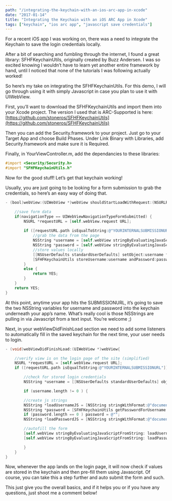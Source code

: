 ```yaml
---
path: "/integrating-the-keychain-with-an-ios-arc-app-in-xcode"
date: "2017-01-14"
title: "Integrating the Keychain with an iOS ARC App in Xcode"
tags: ["keychain", "ios arc app", "javascript save credentials"]
---
```


For a recent iOS app I was working on, there was a need to integrate the Keychain to save the login credentials locally.

After a bit of searching and fumbling through the internet, I found a great library: SFHFKeychainUtils, originally created by Buzz Andersen. I was so excited knowing I wouldn’t have to learn yet another entire framework by hand, until I noticed that none of the tutorials I was following actually worked!

So here’s my take on integrating the SFHFKeychainUtils. For this demo, I will go through using it with simply Javascript in case you plan to use it with UIWebView.

First, you’ll want to download the SFHFKeychainUtils and import them into your Xcode project. The version I used that is ARC-Supported is here: [https://github.com/stoneros/SFHFKeychainUtils](https://github.com/stoneros/SFHFKeychainUtils)

Then you can add the Security.framework to your project. Just go to your Target App and choose Build Phases. Under Link Binary with Libraries, add Security.framework and make sure it is Required.

Finally, in YourViewController.m, add the dependancies to these libraries:

```objectivec
#import <Security/Security.h>
#import "SFHFKeychainUtils.h"
```

Now for the good stuff! Let’s get that keychain working!

Usually, you are just going to be looking for a form submission to grab the credentials, so here’s an easy way of doing that.

```objectivec
- (bool)webView:(UIWebView *)webView shouldStartLoadWithRequest:(NSURLRequest *)request navigationType:(UIWebViewNavigationType)navigationType; {

	//save form data
	if(navigationType == UIWebViewNavigationTypeFormSubmitted) {
		NSURL *requestURL = [self.webView.request URL];
		
		if ([requestURL.path isEqualToString:@"YOURINTERNALSUBMISSIONURL"]) {
			//grab the data from the page
			NSString *username = [self.webView stringByEvaluatingJavaScriptFromString: @"document.getElementById('username').value"];
			NSString *password = [self.webView stringByEvaluatingJavaScriptFromString: @"document.getElementById('password').value"];
			//store values locally
			[[NSUserDefaults standardUserDefaults] setObject:username forKey:@"username"];
			[SFHFKeychainUtils storeUsername:username andPassword:password forServiceName:@"YOURAPPNAMESPACE" updateExisting:YES error:nil];
		}
		else {
			return YES;
		}
	}
	return YES;
}
```

At this point, anytime your app hits the SUBMISSIONURL, it’s going to save the two NSString variables for username and password into the keychain underneath your app’s name. What’s really cool is those NSStrings are pulling in via Javascript from a text input. You’re welcome ;)

Next, in your webViewDidFinishLoad section we need to add some listeners to automatically fill in the saved keychain for the next time, your user needs to login.

```objectivec
- (void)webViewDidFinishLoad:(UIWebView *)webView{

	//verify view is on the login page of the site (simplified)
	NSURL *requestURL = [self.webView.request URL];
	if ([requestURL.path isEqualToString:@"YOURINTERNALSUBMISSIONURL"]) {

		//check for stored login credentials
		NSString *username = [[NSUserDefaults standardUserDefaults] objectForKey:@"username"];

		if (username.length != 0 ) {

		//create js strings
		NSString *loadUsernameJS = [NSString stringWithFormat:@"document.getElementById('username').value ='%@'", username];
		NSString *password = [SFHFKeychainUtils getPasswordForUsername: username andServiceName:@"YOURAPPNAMESPACE" error:nil];
		if (password.length == 0 ) password = @"";
		NSString *loadPasswordJS = [NSString stringWithFormat:@"document.getElementById('password').value ='%@'", password];

		//autofill the form
		[self.webView stringByEvaluatingJavaScriptFromString: loadUsernameJS];
		[self.webView stringByEvaluatingJavaScriptFromString: loadPasswordJS];

		}
	}   
}
```

Now, whenever the app lands on the login page, it will now check if values are stored in the keychain and then pre-fill them using Javascript. Of course, you can take this a step further and auto submit the form and such.

This just give you the overall basics, and if it helps you or if you have any questions, just shoot me a comment below!
